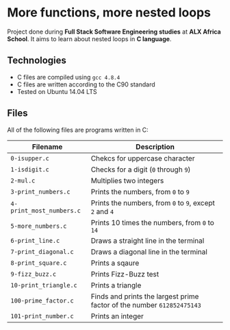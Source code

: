 # More functions, more nested loops

Project done during **Full Stack Software Engineering studies** at **ALX Africa School**. It aims to learn about nested loops in **C language**.

## Technologies
* C files are compiled using `gcc 4.8.4`
* C files are written according to the C90 standard
* Tested on Ubuntu 14.04 LTS

## Files
All of the following files are programs written in C:

| Filename | Description |
| -------- | ----------- |
| `0-isupper.c` | Chekcs for uppercase character |
| `1-isdigit.c` | Checks for a digit (`0` through `9`) |
| `2-mul.c` | Multiplies two integers |
| `3-print_numbers.c` | Prints the numbers, from `0` to `9` |
| `4-print_most_numbers.c` | Prints the numbers, from `0` to `9`, except `2` and `4` |
| `5-more_numbers.c` | Prints 10 times the numbers, from `0` to `14` |
| `6-print_line.c` | Draws a straight line in the terminal |
| `7-print_diagonal.c` | Draws a diagonal line in the terminal |
| `8-print_square.c` | Prints a sqaure |
| `9-fizz_buzz.c` | Prints Fizz-Buzz test |
| `10-print_triangle.c` | Prints a triangle |
| `100-prime_factor.c` | Finds and prints the largest prime factor of the number `612852475143` |
| `101-print_number.c` | Prints an integer |
